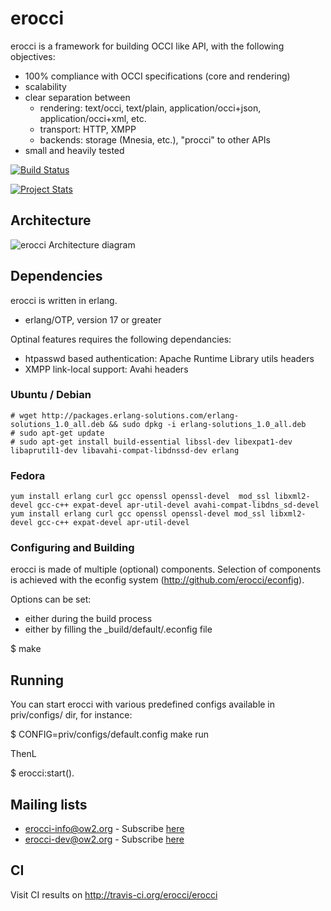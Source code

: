 # erocci

erocci is a framework for building OCCI like API, with the following objectives:
* 100% compliance with OCCI specifications (core and rendering)
* scalability
* clear separation between 
  * rendering: text/occi, text/plain, application/occi+json, application/occi+xml, etc.
  * transport: HTTP, XMPP
  * backends: storage (Mnesia, etc.), "procci" to other APIs
* small and heavily tested

[![Build Status](https://travis-ci.org/erocci/erocci.svg?branch=master)](https://travis-ci.org/erocci/erocci)

[![Project Stats](https://www.openhub.net/p/erocci/widgets/project_thin_badge.gif)](https://www.openhub.net/p/erocci)

## Architecture

<img src="https://raw.github.com/jeanparpaillon/erocci/master/doc/erocci.png" alt="erocci Architecture diagram" />

## Dependencies

erocci is written in erlang. 

* erlang/OTP, version 17 or greater

Optinal features requires the following dependancies:
* htpasswd based authentication: Apache Runtime Library utils headers
* XMPP link-local support: Avahi headers

### Ubuntu / Debian

```
# wget http://packages.erlang-solutions.com/erlang-solutions_1.0_all.deb && sudo dpkg -i erlang-solutions_1.0_all.deb
# sudo apt-get update
# sudo apt-get install build-essential libssl-dev libexpat1-dev libaprutil1-dev libavahi-compat-libdnssd-dev erlang 
```

### Fedora

```
yum install erlang curl gcc openssl openssl-devel  mod_ssl libxml2-devel gcc-c++ expat-devel apr-util-devel avahi-compat-libdns_sd-devel
yum install erlang curl gcc openssl openssl-devel mod_ssl libxml2-devel gcc-c++ expat-devel apr-util-devel
```

### Configuring and Building

erocci is made of multiple (optional) components. Selection of
components is achieved with the econfig system (http://github.com/erocci/econfig).

Options can be set:
* either during the build process
* either by filling the _build/default/.econfig file

$ make

## Running

You can start erocci with various predefined configs available in
priv/configs/ dir, for instance:

$ CONFIG=priv/configs/default.config make run

ThenL

$ erocci:start().

## Mailing lists

* [erocci-info@ow2.org](mailto:erocci-info@ow2.org) - Subscribe [here](http://forge.ow2.org/mail/?group_id=429)
* [erocci-dev@ow2.org](mailto:erocci-dev@ow2.org) - Subscribe [here](http://forge.ow2.org/mail/?group_id=429)

## CI

Visit CI results on http://travis-ci.org/erocci/erocci
